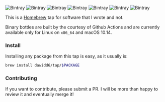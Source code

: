 ![Bintray](https://img.shields.io/bintray/v/dawidd6/bottles-tap/deber?label=deber)
![Bintray](https://img.shields.io/bintray/v/dawidd6/bottles-tap/devscripts?label=devscripts)
![Bintray](https://img.shields.io/bintray/v/dawidd6/bottles-tap/dh-make-golang?label=dh-make-golang)
![Bintray](https://img.shields.io/bintray/v/dawidd6/bottles-tap/git-buildpackage?label=git-buildpackage)
![Bintray](https://img.shields.io/bintray/v/dawidd6/bottles-tap/keybase-cli?label=keybase-cli)
![Bintray](https://img.shields.io/bintray/v/dawidd6/bottles-tap/neofetch?label=neofetch)
![Bintray](https://img.shields.io/bintray/v/dawidd6/bottles-tap/pristine-tar?label=pristine-tar)

This is a [Homebrew](https://brew.sh) tap for software that I wrote and not.

Binary bottles are built by the courtesy of Github Actions and are currently available only for Linux on `x86_64` and macOS 10.14.
### Install

Installing any package from this tap is easy, as it usually is:

```sh
brew install dawidd6/tap/$PACKAGE
```

### Contributing

If you want to contribute, please submit a PR. I will be more than happy to review it and eventually merge it!
